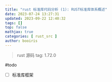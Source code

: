 ```yaml
---
title: "rust 标准库代码分析 (1): RUST标准库体系概述"
date: 2023-07-24 13:27:31 
updated: 2023-09-22 12:40:32
tags: [] 
top: false
mathjax: true
categories: [ rust_src ]
author: booiris
---
```

> rust 源码 tag: 1.72.0

#todo

- [ ] 标准库框架
